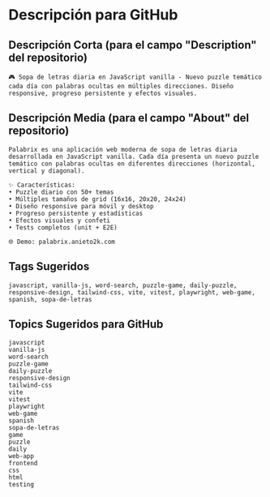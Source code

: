 # Descripción para GitHub

## Descripción Corta (para el campo "Description" del repositorio)

```
🎮 Sopa de letras diaria en JavaScript vanilla - Nuevo puzzle temático cada día con palabras ocultas en múltiples direcciones. Diseño responsive, progreso persistente y efectos visuales.
```

## Descripción Media (para el campo "About" del repositorio)

```
Palabrix es una aplicación web moderna de sopa de letras diaria desarrollada en JavaScript vanilla. Cada día presenta un nuevo puzzle temático con palabras ocultas en diferentes direcciones (horizontal, vertical y diagonal).

✨ Características:
• Puzzle diario con 50+ temas
• Múltiples tamaños de grid (16x16, 20x20, 24x24)
• Diseño responsive para móvil y desktop
• Progreso persistente y estadísticas
• Efectos visuales y confeti
• Tests completos (unit + E2E)

🌐 Demo: palabrix.anieto2k.com
```

## Tags Sugeridos

```
javascript, vanilla-js, word-search, puzzle-game, daily-puzzle, responsive-design, tailwind-css, vite, vitest, playwright, web-game, spanish, sopa-de-letras
```

## Topics Sugeridos para GitHub

```
javascript
vanilla-js
word-search
puzzle-game
daily-puzzle
responsive-design
tailwind-css
vite
vitest
playwright
web-game
spanish
sopa-de-letras
game
puzzle
daily
web-app
frontend
css
html
testing
```
